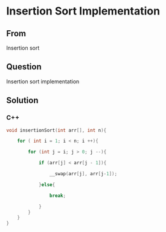 # Insertion Sort Implementation



## From

Insertion sort



## Question

Insertion sort implementation



## Solution  



### C++

```c++
void insertionSort(int arr[], int n){

    for ( int i = 1; i < n; i ++){

        for (int j = i; j > 0; j --){

            if (arr[j] < arr[j - 1]){

                __swap(arr[j], arr[j-1]);

            }else{

                break;

            }
        }
    }
}
```

